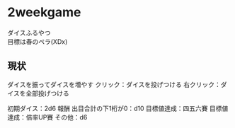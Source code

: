 # 2weekgame
ダイスふるやつ  
目標は春のペラ(XDx)     

## 現状
ダイスを振ってダイスを増やす
クリック：ダイスを投げつける
右クリック：ダイスを全部投げつける

初期ダイス：2d6
報酬
出目合計の下1桁が0：d10
目標値達成：四五六賽
目標値達成：倍率UP賽
その他：d6



